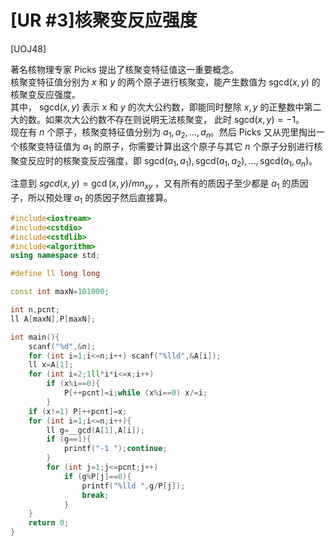 # [UR #3]核聚变反应强度
[UOJ48]

著名核物理专家 Picks 提出了核聚变特征值这一重要概念。  
核聚变特征值分别为 $x$ 和 $y$ 的两个原子进行核聚变，能产生数值为 $\text{sgcd}(x, y)$ 的核聚变反应强度。  
其中， $\text{sgcd}(x, y)$ 表示 $x$ 和 $y$ 的次大公约数，即能同时整除 $x, y$ 的正整数中第二大的数。如果次大公约数不存在则说明无法核聚变， 此时 $\text{sgcd}(x, y) = -1$。  
现在有 $n$ 个原子，核聚变特征值分别为 $a_1, a_2, \dots, a_n$。然后 Picks 又从兜里掏出一个核聚变特征值为 $a_1$ 的原子，你需要计算出这个原子与其它 $n$ 个原子分别进行核聚变反应时的核聚变反应强度，即 $\text{sgcd}(a_1, a_1), \text{sgcd}(a_1, a_2), \dots, \text{sgcd}(a_1, a_n)$。

注意到 $sgcd(x,y)=\gcd(x,y)/mn _ {xy}$ ，又有所有的质因子至少都是 $a _ 1$ 的质因子，所以预处理 $a _ 1$ 的质因子然后直接算。

```cpp
#include<iostream>
#include<cstdio>
#include<cstdlib>
#include<algorithm>
using namespace std;

#define ll long long

const int maxN=101000;

int n,pcnt;
ll A[maxN],P[maxN];

int main(){
	scanf("%d",&n);
	for (int i=1;i<=n;i++) scanf("%lld",&A[i]);
	ll x=A[1];
	for (int i=2;1ll*i*i<=x;i++)
		if (x%i==0){
			P[++pcnt]=i;while (x%i==0) x/=i;
		}
	if (x!=1) P[++pcnt]=x;
	for (int i=1;i<=n;i++){
		ll g=__gcd(A[1],A[i]);
		if (g==1){
			printf("-1 ");continue;
		}
		for (int j=1;j<=pcnt;j++)
			if (g%P[j]==0){
				printf("%lld ",g/P[j]);
				break;
			}
	}
	return 0;
}
```
